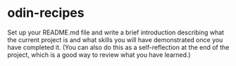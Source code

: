 # odin-recipes
Set up your README.md file and write a brief introduction describing what the current project is and what skills you will have 
demonstrated once you have completed it.
(You can also do this as a self-reflection at the end of the project, which is a good way to review what you have learned.)
